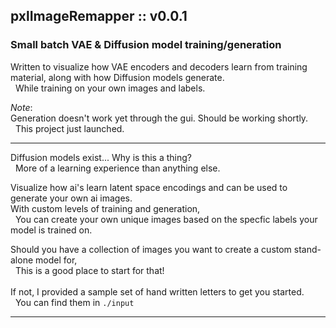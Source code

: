 ## pxlImageRemapper :: v0.0.1
### Small batch VAE & Diffusion model training/generation

Written to visualize how VAE encoders and decoders learn from training material, along with how Diffusion models generate.
<br/>&nbsp; While training on your own images and labels.

*Note*:
<br/>Generation doesn't work yet through the gui.  Should be working shortly.
<br/>&nbsp; This project just launched.

---

Diffusion models exist... Why is this a thing?     
&nbsp; More of a learning experience than anything else.

Visualize how ai's learn latent space encodings and can be used to generate your own ai images.      
With custom levels of training and generation,
<br/>&nbsp; You can create your own unique images based on the specfic labels your model is trained on.     

Should you have a collection of images you want to create a custom stand-alone model for,
<br/>&nbsp; This is a good place to start for that!        
<br/>If not, I provided a sample set of hand written letters to get you started.
<br/>&nbsp; You can find them in `./input`

---
